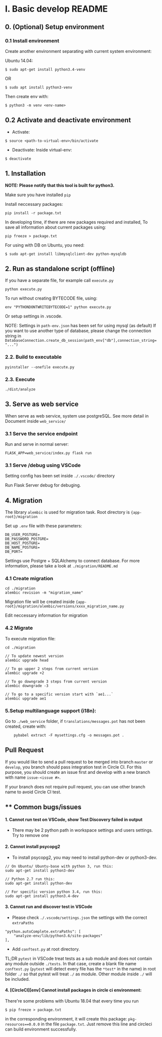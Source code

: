 # I. Basic develop README

## 0. (Optional) Setup environment

### 0.1 Install environment

Create another environment separating with current system environment:

Ubuntu 14.04:

```
$ sudo apt-get install python3.4-venv
```

OR

```
$ sudo apt install python3-venv
```

Then create env with:

```
$ python3 -m venv <env-name>

```

## 0.2 Activate and deactivate environment

- Activate:

```
$ source <path-to-virtual-env>/bin/activate
```

- Deactivate:
  Inside virtual-env:

```
$ deactivate
```

## 1. Installation

**NOTE: Please notify that this tool is built for python3.**

Make sure you have installed `pip`

Install neccessary packages:

```
pip install -r package.txt
```

In developing time, if there are new packages required and installed,
To save all information about current packages using:

```
pip freeze > package.txt
```

For using with DB on Ubuntu, you need:

```
$ sudo apt-get install libmysqlclient-dev python-mysqldb
```

## 2. Run as standalone script (offline)

If you have a separate file, for example call `execute.py`

```
python execute.py
```

To run without creating BYTECODE file, using:

```
env "PYTHONDONTWRITEBYTECODE=1" python execute.py
```

Or setup settings in .vscode.

NOTE: Settings in `path-env.json` has been set for using mysql (as default)
If you want to use another type of database, please change the connection string
in `DatabaseConnection.create_db_session(path_env["db"],connection_string="...")`

### 2.2. Build to executable

```
pyinstaller --onefile execute.py
```

### 2.3. Execute

```
./dist/analyze
```

## 3. Serve as web service

When serve as web service, system use postgreSQL. See more detail in Document inside `web_service/`

### 3.1 Serve the service endpoint

Run and serve in normal server:

```
FLASK_APP=web_service/index.py flask run
```

### 3.1 Serve /debug using VSCode

Setting config has been set inside `./.vscode/` directory

Run Flask Server debug for debuging.

## 4. Migration

The library `alembic` is used for migration task.
Root directory is `{app-root}/migration`

Set up `.env` file with these parameters:

```
DB_USER_POSTGRE=
DB_PASSWORD_POSTGRE=
DB_HOST_POSTGRE=
DB_NAME_POSTGRE=
DB_PORT=
```

Settings use Postgre + SQLAlchemy to connect database.
For more information, please take a look at `./migration/README.md`

### 4.1 Create migration

```
cd ./migration
alembic revision -m "migration_name"
```

Migration file will be created inside `{app-root}/migration/alembic/versions/xxxx_migration_name.py`

Edit neccessary information for migration

### 4.2 Migrate

To execute migration file:

```
cd ./migration

// To update newest version
alembic upgrade head

// To go upper 2 steps from current version
alembic upgrade +2

// To go downgrade 3 steps from current version
alembic downgrade -3

// To go to a specific version start with `ae1...`
alembic upgrade ae1

```

### 5.Setup multilanguage support (i18n):

Go to `./web_service` folder, if `translations/messages.pot` has not been created, create with:

```
    pybabel extract -F mysettings.cfg -o messages.pot .
```

## Pull Request

If you would like to send a pull request to be merged into branch `master` or `develop`, you branch should pass integration test in Circle CI. For this purpose, you should create an issue first and develop with a new branch with name `issue-<issue #>`.

If your branch does not require pull request, you can use other branch name to avoid Circle CI test.

## \*\* Common bugs/issues

#### 1. Cannot run test on VSCode, show Test Discovery failed in output

- There may be 2 python path in workspace settings and users settings. Try to remove one

#### 2. Cannot install psycopg2

- To install psycopg2, you may need to install python-dev or python3-dev.

```
// On Ubuntu/ Ubuntu-base with python 3, run this:
sudo apt-get install python3-dev

// Python 2.7 run this:
sudo apt-get install python-dev

// For specific version python 3.4, run this:
sudo apt-get install python3.4-dev
```

#### 3. Cannot run and discover test in VSCode

- Please check `./.vscode/settings.json` the settings with the correct `extraPaths`

```
"python.autoComplete.extraPaths": [
    "analyze-env/lib/python3.6/site-packages"
],

```

- Add `conftest.py` at root directory.

TL;DR
`pytest` in VSCode treat tests as a sub module and does not contain any module outside `./tests`. In that case, create a blank file name `conftest.py` (`pytest` will detect every file has the `*test*` in the name) in root folder `./` so that pytest will treat `./` as module. Other module inside `./` will be included.

#### 4. [CircleCI][env] Cannot install packages in circle ci environment:

There're some problems with Ubuntu 18.04 that every time you run

```
$ pip freeze > package.txt
```

in the corresponding environment, it will create this package: `pkg-resources==0.0.0`
in the file `package.txt`. Just remove this line and circleci can build environment successfully.
